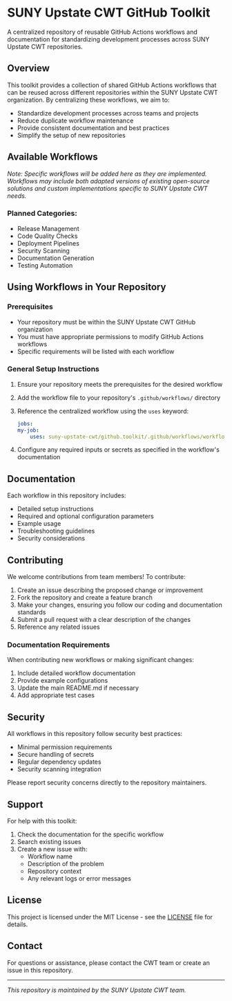 # SUNY Upstate CWT GitHub Toolkit

A centralized repository of reusable GitHub Actions workflows and documentation for standardizing development processes across SUNY Upstate CWT repositories.

## Overview

This toolkit provides a collection of shared GitHub Actions workflows that can be reused across different repositories within the SUNY Upstate CWT organization. By centralizing these workflows, we aim to:

- Standardize development processes across teams and projects
- Reduce duplicate workflow maintenance
- Provide consistent documentation and best practices
- Simplify the setup of new repositories

## Available Workflows

*Note: Specific workflows will be added here as they are implemented. Workflows may include both adapted versions of existing open-source solutions and custom implementations specific to SUNY Upstate CWT needs.*

### Planned Categories:

- Release Management
- Code Quality Checks
- Deployment Pipelines
- Security Scanning
- Documentation Generation
- Testing Automation

## Using Workflows in Your Repository

### Prerequisites

- Your repository must be within the SUNY Upstate CWT GitHub organization
- You must have appropriate permissions to modify GitHub Actions workflows
- Specific requirements will be listed with each workflow

### General Setup Instructions

1. Ensure your repository meets the prerequisites for the desired workflow
2. Add the workflow file to your repository's `.github/workflows/` directory
3. Reference the centralized workflow using the `uses` keyword:

    ```yaml
    jobs:
    my-job:
        uses: suny-upstate-cwt/github.toolkit/.github/workflows/workflow-name.yml@main
    ```

4. Configure any required inputs or secrets as specified in the workflow's documentation

## Documentation

Each workflow in this repository includes:

- Detailed setup instructions
- Required and optional configuration parameters
- Example usage
- Troubleshooting guidelines
- Security considerations

## Contributing

We welcome contributions from team members! To contribute:

1. Create an issue describing the proposed change or improvement
2. Fork the repository and create a feature branch
3. Make your changes, ensuring you follow our coding and documentation standards
4. Submit a pull request with a clear description of the changes
5. Reference any related issues

### Documentation Requirements

When contributing new workflows or making significant changes:

1. Include detailed workflow documentation
2. Provide example configurations
3. Update the main README.md if necessary
4. Add appropriate test cases

## Security

All workflows in this repository follow security best practices:

- Minimal permission requirements
- Secure handling of secrets
- Regular dependency updates
- Security scanning integration

Please report security concerns directly to the repository maintainers.

## Support

For help with this toolkit:

1. Check the documentation for the specific workflow
2. Search existing issues
3. Create a new issue with:
   - Workflow name
   - Description of the problem
   - Repository context
   - Any relevant logs or error messages

## License

This project is licensed under the MIT License - see the [LICENSE](LICENSE) file for details.

## Contact

For questions or assistance, please contact the CWT team or create an issue in this repository.

---

*This repository is maintained by the SUNY Upstate CWT team.*